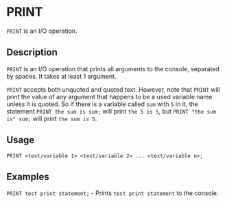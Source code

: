 # PRINT

`PRINT` is an I/O operation.

## Description

`PRINT` is an I/O operation that prints all arguments to the console, separated by spaces.
It takes at least 1 argument.

`PRINT` accepts both unquoted and quoted text.
However, note that `PRINT` will print the value of any argument that happens to be a used variable name unless it is quoted.
So if there is a variable called `sum` with `5` in it, the statement `PRINT the sum is sum;` will print `the 5 is 5`, but `PRINT "the sum is" sum;` will print `the sum is 5`.  

## Usage

`PRINT <text/variable 1> <text/variable 2> ... <text/variable n>;`

## Examples

`PRINT test print statement;` - Prints `test print statement` to the console.

